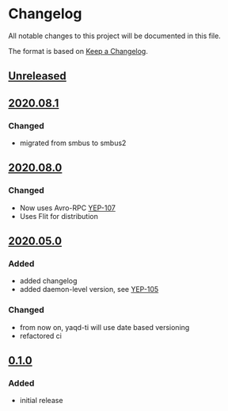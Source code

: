 # Changelog
All notable changes to this project will be documented in this file.

The format is based on [Keep a Changelog](https://keepachangelog.com/).

## [Unreleased]

## [2020.08.1]

### Changed
- migrated from smbus to smbus2

## [2020.08.0]

### Changed
- Now uses Avro-RPC [YEP-107](https://yeps.yaq.fyi/107/)
- Uses Flit for distribution

## [2020.05.0]

### Added
- added changelog
- added daemon-level version, see [YEP-105](https://yeps.yaq.fyi/105/)

### Changed
- from now on, yaqd-ti will use date based versioning
- refactored ci

## [0.1.0]

### Added
- initial release

[Unreleased]: https://gitlab.com/yaq/yaqd-ti/-/compare/v2020.08.1...master
[2020.08.1]: https://gitlab.com/yaq/yaqd-ti/-/compare/v2020.08.0...2020.08.1
[2020.08.0]: https://gitlab.com/yaq/yaqd-ti/-/compare/v2020.05.0...2020.08.0
[2020.05.0]: https://gitlab.com/yaq/yaqd-ti/-/compare/v0.1.0...v2020.05.0
[0.1.0]: https://gitlab.com/yaq/yaqd-ti/-/tags/v0.1.0
